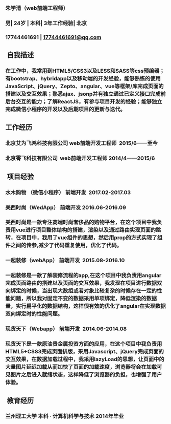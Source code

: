 ### 朱学清（web前端工程师）
### 男| 24岁 | 本科| 3年工作经验| 北京
### 17744461691 | 17744461691@qq.com
##  自我描述
###     在工作中，我常用到HTML5/CSS3以及LESS和SASS等css预编器；有bootstrap、hybridapp以及移动端的开发经验，能够熟练的使用JavaScript、jQuery、Zepto、angular、vue等框架/库完成页面的搭建以及交互效果；熟悉ajax、jsonp并有独立通过已定义接口完成前后台交互的能力；了解ReactJS，有参与项目开发的经验；能够独立完成微信小程序的开发以及后期项目的更新与迭代。
## 工作经历
### 北京艾为飞鸿科技有限公司	  web前端开发工程师  	2015/6——至今
### 北京霄飞科技有限公司  	  web前端开发工程师	2014/4——2015/6
##  项目经验
### 水木购物 （微信小程序）	前端开发  	2017.02-2017.03
### 美西时尚（WedApp）	前端开发 2016.06-2016.09
###     美西时尚是一款专注高端时尚奢侈品的购物平台，在这个项目中我负责用vue进行项目整体结构的搭建，渲染以及通过路由实现页面的跳转，在项目中，我用了vue组件的思想，然后用prop的方式实现了组件之间的传参,减少了代码重复使用，优化了代码。 
### 一起装修（webApp）	前端开发  	2015.08-2016.10  
###     一起装修是一款了解装修流程的app,在这个项目中我负责用angular完成页面路由的搭建以及页面的交互效果，我发现在项目进行数据双向绑定的时候，当出现大数组或者对象比较复杂的时候存在一定的性能问题，所以我对固定不变的数据采用单项绑定，降低渲染的数据量，实行扁平化的数据结构，这样很有效的优化了angular在实现数据双向绑定时的性能问题。
### 现货天下（Webapp） 	前端开发  	2014.06-2014.08
###     现货天下是一款原油贵金属投资方面的应用，在这个项目中我负责用HTML5+CSS3完成页面排版，采用Javascript、jQuery完成页面的交互效果，在数据加载过程中，我采用lazyLoad的思想，让页面中的大量图片延迟加载从而加快了页面的加载速度，浏览器将会在加载可见图片之后进入就绪状态，这样降低了浏览器的负担，也增强了用户体验。
##  教育经历
### 	兰州理工大学		本科 · 计算机科学与技术 	2014年毕业  
